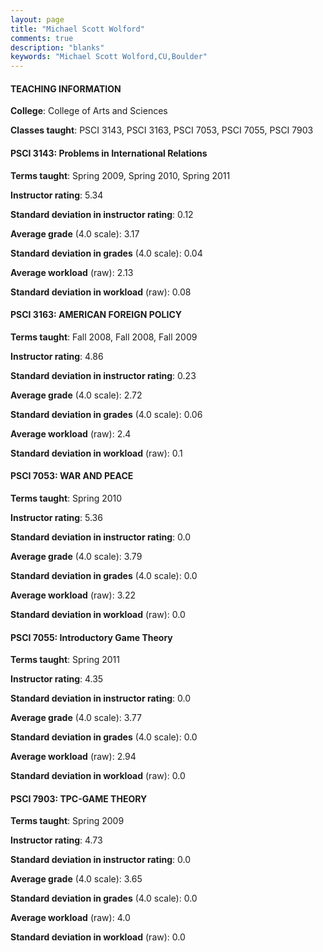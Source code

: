 ```yaml
---
layout: page
title: "Michael Scott Wolford" 
comments: true
description: "blanks"
keywords: "Michael Scott Wolford,CU,Boulder"
---
```

<head>
<script src="https://ajax.googleapis.com/ajax/libs/jquery/2.1.3/jquery.min.js"></script>
<script src="https://dl.dropboxusercontent.com/s/pc42nxpaw1ea4o9/highcharts.js?dl=0"></script>
<!-- <script src="../assets/js/highcharts.js"></script> -->
<style type="text/css">@font-face {
	font-family: "Bebas Neue";
	src: url(https://www.filehosting.org/file/details/544349/BebasNeue Regular.otf) format("opentype");
	}
	h1.Bebas { 
		font-family: "Bebas Neue", Verdana, Tahoma;
	}
</style>
</head>
	   
#### TEACHING INFORMATION

**College**: College of Arts and Sciences

**Classes taught**: PSCI 3143, PSCI 3163, PSCI 7053, PSCI 7055, PSCI 7903

#### PSCI 3143: Problems in International Relations

**Terms taught**: Spring 2009, Spring 2010, Spring 2011

**Instructor rating**: 5.34

**Standard deviation in instructor rating**: 0.12

**Average grade** (4.0 scale): 3.17

**Standard deviation in grades** (4.0 scale): 0.04

**Average workload** (raw): 2.13

**Standard deviation in workload** (raw): 0.08

#### PSCI 3163: AMERICAN FOREIGN POLICY

**Terms taught**: Fall 2008, Fall 2008, Fall 2009

**Instructor rating**: 4.86

**Standard deviation in instructor rating**: 0.23

**Average grade** (4.0 scale): 2.72

**Standard deviation in grades** (4.0 scale): 0.06

**Average workload** (raw): 2.4

**Standard deviation in workload** (raw): 0.1

#### PSCI 7053: WAR AND PEACE

**Terms taught**: Spring 2010

**Instructor rating**: 5.36

**Standard deviation in instructor rating**: 0.0

**Average grade** (4.0 scale): 3.79

**Standard deviation in grades** (4.0 scale): 0.0

**Average workload** (raw): 3.22

**Standard deviation in workload** (raw): 0.0

#### PSCI 7055: Introductory Game Theory

**Terms taught**: Spring 2011

**Instructor rating**: 4.35

**Standard deviation in instructor rating**: 0.0

**Average grade** (4.0 scale): 3.77

**Standard deviation in grades** (4.0 scale): 0.0

**Average workload** (raw): 2.94

**Standard deviation in workload** (raw): 0.0

#### PSCI 7903: TPC-GAME THEORY

**Terms taught**: Spring 2009

**Instructor rating**: 4.73

**Standard deviation in instructor rating**: 0.0

**Average grade** (4.0 scale): 3.65

**Standard deviation in grades** (4.0 scale): 0.0

**Average workload** (raw): 4.0

**Standard deviation in workload** (raw): 0.0

